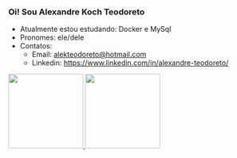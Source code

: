 ### Oi! Sou Alexandre Koch Teodoreto

- Atualmente estou estudando: Docker e MySql
- Pronomes: ele/dele
- Contatos: 
  - Email: alekteodoreto@hotmail.com
  - Linkedin: https://www.linkedin.com/in/alexandre-teodoreto/

<div>
  <a href="https://github.com/KocTeo">
  <img height="150em" src="https://github-readme-stats.vercel.app/api?username=KocTeo&show_icons=true&theme=dark&include_all_commits=true&count_private=true">
   <img height="150em" src="https://github-readme-stats.vercel.app/api/top-langs/?username=KocTeo&layout=compact&langs_count=6&theme=dark"
</div>
